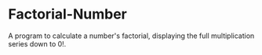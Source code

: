 # Factorial-Number
A program to calculate a number's factorial, displaying the full multiplication series down to 0!.
